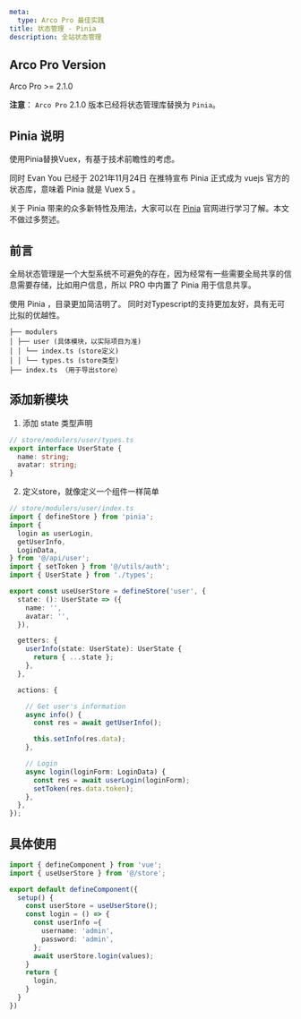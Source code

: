 ```yaml
meta:
  type: Arco Pro 最佳实践
title: 状态管理 - Pinia
description: 全站状态管理
```

## Arco Pro Version

Arco Pro >= 2.1.0

**注意**： `Arco Pro` 2.1.0 版本已经将状态管理库替换为 `Pinia`。

## Pinia 说明

使用Pinia替换Vuex，有基于技术前瞻性的考虑。

同时 Evan You 已经于 2021年11月24日 在推特宣布 Pinia 正式成为 vuejs 官方的状态库，意味着 Pinia 就是 Vuex 5 。

关于 Pinia 带来的众多新特性及用法，大家可以在 [Pinia](https://pinia.vuejs.org/) 官网进行学习了解。本文不做过多赘述。


## 前言

全局状态管理是一个大型系统不可避免的存在，因为经常有一些需要全局共享的信息需要存储，比如用户信息，所以 PRO 中内置了 Pinia 用于信息共享。

使用 Pinia ，目录更加简洁明了。 同时对Typescript的支持更加友好，具有无可比拟的优越性。

```
├── modulers
│ ├── user (具体模块，以实际项目为准)
│ │ └── index.ts (store定义)
│ │ └── types.ts (store类型)
├── index.ts （用于导出store）
```

## 添加新模块

1.  添加 state 类型声明

```ts
// store/modulers/user/types.ts
export interface UserState {
  name: string;
  avatar: string;
}
```

2.  定义store，就像定义一个组件一样简单

```ts
// store/modulers/user/index.ts
import { defineStore } from 'pinia';
import {
  login as userLogin,
  getUserInfo,
  LoginData,
} from '@/api/user';
import { setToken } from '@/utils/auth';
import { UserState } from './types';

export const useUserStore = defineStore('user', {
  state: (): UserState => ({
    name: '',
    avatar: '',
  }),

  getters: {
    userInfo(state: UserState): UserState {
      return { ...state };
    },
  },

  actions: {

    // Get user's information
    async info() {
      const res = await getUserInfo();

      this.setInfo(res.data);
    },

    // Login
    async login(loginForm: LoginData) {
      const res = await userLogin(loginForm);
      setToken(res.data.token);
    },
  },
});

```

## 具体使用

```ts
import { defineComponent } from 'vue';
import { useUserStore } from '@/store';

export default defineComponent({
  setup() {
    const userStore = useUserStore();
    const login = () => {
      const userInfo ={
        username: 'admin',
        password: 'admin',
      };
      await userStore.login(values);
    }
    return {
      login,
    }
  }
})
```
